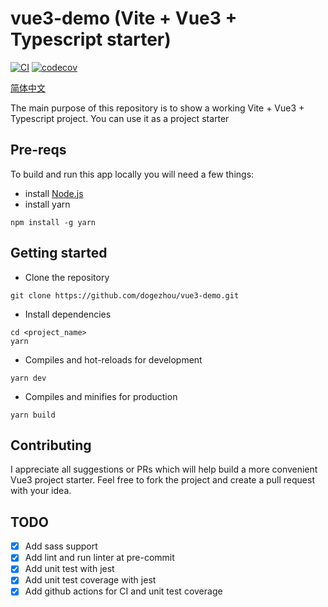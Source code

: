 # vue3-demo (Vite + Vue3 + Typescript starter)
[ ![CI](https://github.com/dogezhou/vue3-demo/workflows/CI/badge.svg)](https://github.com/dogezhou/vue3-demo/actions?query=workflow%3ACI)
[![codecov](https://codecov.io/gh/dogezhou/vue3-demo/branch/master/graph/badge.svg?token=RKXRX99XPE)](https://codecov.io/gh/dogezhou/vue3-demo)

[简体中文](docs/README_zh.md)

The main purpose of this repository is to show a working Vite + Vue3 + Typescript project.
You can use it as a project starter

## Pre-reqs
To build and run this app locally you will need a few things:
- install [Node.js](https://nodejs.org/en/)
- install yarn
```
npm install -g yarn
```

## Getting started
- Clone the repository
```
git clone https://github.com/dogezhou/vue3-demo.git
```

- Install dependencies
```
cd <project_name>
yarn
```

- Compiles and hot-reloads for development
```
yarn dev
```

- Compiles and minifies for production
```
yarn build
```

## Contributing
I appreciate all suggestions or PRs which will help build a more convenient Vue3 project starter. 
Feel free to fork the project and create a pull request with your idea.

## TODO
- [x] Add sass support
- [x] Add lint and run linter at pre-commit
- [x] Add unit test with jest
- [x] Add unit test coverage with jest
- [x] Add github actions for CI and unit test coverage
